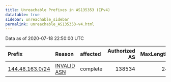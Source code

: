 ```yaml
---
title: Unreachable Prefixes in AS135353 (IPv4)
datatable: true
sidebar: unreachable_sidebar
permalink: unreachable_AS135353-v4.html
---
```


Data as of 2020-07-18 22:50:00 UTC


<div class="datatable-begin"></div>

| Prefix                                                   | Reason                                                                                                  | affected   |   Authorized AS |   MaxLength | Anchor                                       |   unreachable /24s |
|:---------------------------------------------------------|:--------------------------------------------------------------------------------------------------------|:-----------|----------------:|------------:|:---------------------------------------------|-------------------:|
| [144.48.163.0/24](https://stat.ripe.net/144.48.163.0/24) | [INVALID ASN](https://rpki-validator.ripe.net/announcement-preview?asn=AS135353&prefix=144.48.163.0/24) | complete   |          138534 |          24 | [APNIC](unreachable_APNIC_RPKI_Root-v4.html) |                  1 |

<div class="datatable-end"></div>